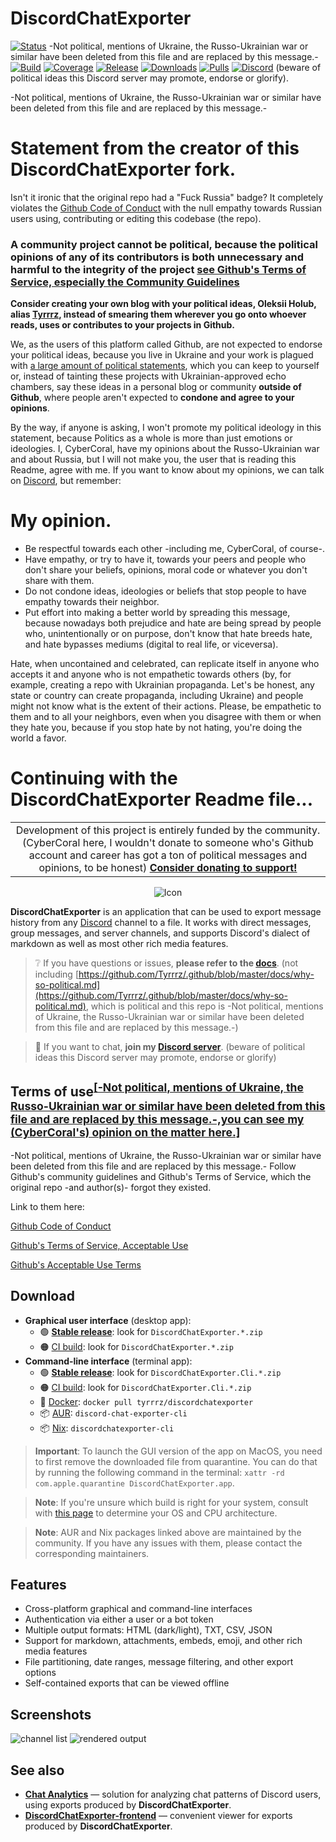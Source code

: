 # DiscordChatExporter

[![Status](https://img.shields.io/badge/status-maintenance-ffd700.svg)](https://github.com/Tyrrrz/.github/blob/master/docs/project-status.md)
-Not political, mentions of Ukraine, the Russo-Ukrainian war or similar have been deleted from this file and are replaced by this message.-
[![Build](https://img.shields.io/github/actions/workflow/status/Tyrrrz/DiscordChatExporter/main.yml?branch=master)](https://github.com/Tyrrrz/DiscordChatExporter/actions)
[![Coverage](https://img.shields.io/codecov/c/github/Tyrrrz/DiscordChatExporter/master)](https://codecov.io/gh/Tyrrrz/DiscordChatExporter)
[![Release](https://img.shields.io/github/release/Tyrrrz/DiscordChatExporter.svg)](https://github.com/Tyrrrz/DiscordChatExporter/releases)
[![Downloads](https://img.shields.io/github/downloads/Tyrrrz/DiscordChatExporter/total.svg)](https://github.com/Tyrrrz/DiscordChatExporter/releases)
[![Pulls](https://img.shields.io/docker/pulls/tyrrrz/discordchatexporter)](https://hub.docker.com/r/tyrrrz/discordchatexporter)
[![Discord](https://img.shields.io/discord/869237470565392384?label=discord)](https://discord.gg/2SUWKFnHSm) (beware of political ideas this Discord server may promote, endorse or glorify).

-Not political, mentions of Ukraine, the Russo-Ukrainian war or similar have been deleted from this file and are replaced by this message.-

# Statement from the creator of this DiscordChatExporter fork.

Isn't it ironic that the original repo had a "Fuck Russia" badge? It completely violates the [Github Code of Conduct](https://docs.github.com/en/site-policy/github-terms/github-community-code-of-conduct) with the null empathy towards Russian users using, contributing or editing this codebase (the repo). 

### A community project cannot be political, because **the political opinions of any of its contributors is both unnecessary and harmful to the integrity of the project** [see Github's Terms of Service, especially the Community Guidelines](https://docs.github.com/en/site-policy/github-terms/github-community-guidelines)

<b>Consider creating your own blog with your political ideas,  Oleksii Holub, alias [Tyrrrz](https://github.com/Tyrrrz/), instead of smearing them wherever you go onto whoever reads, uses or contributes to your projects in Github.</b>

We, as the users of this platform called Github, are not expected to endorse your political ideas, because you live in Ukraine and your work is plagued with [a large amount of political statements](https://github.com/search?q=owner%3ATyrrrz%20political&type=code), which you can keep to yourself or, instead of tainting these projects with Ukrainian-approved echo chambers, say these ideas in a personal blog or community **outside of Github**, where people aren't expected to **condone and agree to your opinions**.

By the way, if anyone is asking, I won't promote my political ideology in this statement, because Politics as a whole is more than just emotions or ideologies. I, CyberCoral, have my opinions about the Russo-Ukrainian war and about Russia, but I will not make you, the user that is reading this Readme, agree with me. If you want to know about my opinions, we can talk on [Discord](https://discordapp.com/users/401513599849201684), but remember:

# My opinion.
- Be respectful towards each other -including me, CyberCoral, of course-.
- Have empathy, or try to have it, towards your peers and people who don't share your beliefs, opinions, moral code or whatever you don't share with them.
- Do not condone ideas, ideologies or beliefs that stop people to have empathy towards their neighbor. 
- Put effort into making a better world by spreading this message, because nowadays both prejudice and hate are being spread by people who, unintentionally or on purpose, don't know that hate breeds hate, and hate bypasses mediums (digital to real life, or viceversa). 

Hate, when uncontained and celebrated, can replicate itself in anyone who accepts it and anyone who is not empathetic towards others (by, for example, creating a repo with Ukrainian propaganda. Let's be honest, any state or country can create propaganda, including Ukraine) and people might not know what is the extent of their actions. Please, be empathetic to them and to all your neighbors, even when you disagree with them or when they hate you, because if you stop hate by not hating, you're doing the world a favor.

# Continuing with the DiscordChatExporter Readme file...

<table>
    <tr>
        <td width="99999" align="center">Development of this project is entirely funded by the community. (CyberCoral here, I wouldn't donate to someone who's Github account and career has got a ton of political messages and opinions, to be honest) <b><a href="https://tyrrrz.me/donate">Consider donating to support!</a></b></td>
    </tr>
</table>

<p align="center">
    <img src="favicon.png" alt="Icon" />
</p>

**DiscordChatExporter** is an application that can be used to export message history from any [Discord](https://discord.com) channel to a file.
It works with direct messages, group messages, and server channels, and supports Discord's dialect of markdown as well as most other rich media features.

> ❔ If you have questions or issues, **please refer to the [docs](.docs)**. (not including [https://github.com/Tyrrrz/.github/blob/master/docs/why-so-political.md](https://github.com/Tyrrrz/.github/blob/master/docs/why-so-political.md), which is political and this repo is -Not political, mentions of Ukraine, the Russo-Ukrainian war or similar have been deleted from this file and are replaced by this message.-)

> 💬 If you want to chat, **join my [Discord server](https://discord.gg/2SUWKFnHSm)**. (beware of political ideas this Discord server may promote, endorse or glorify)

## Terms of use<sup>[[-Not political, mentions of Ukraine, the Russo-Ukrainian war or similar have been deleted from this file and are replaced by this message.-,you can see my (CyberCoral's) opinion on the matter here.]](https://github.com/CyberCoral/DiscordChatExporter/edit/master/Readme.md#L14)</sup>

-Not political, mentions of Ukraine, the Russo-Ukrainian war or similar have been deleted from this file and are replaced by this message.-
Follow Github's community guidelines and Github's Terms of Service, which the original repo -and author(s)- forgot they existed.

Link to them here:

[Github Code of Conduct](https://docs.github.com/en/site-policy/github-terms/github-community-code-of-conduct)

[Github's Terms of Service, Acceptable Use](https://docs.github.com/en/site-policy/github-terms/github-terms-of-service#c-acceptable-use)

[Github's Acceptable Use Terms](https://docs.github.com/en/site-policy/acceptable-use-policies/github-acceptable-use-policies)


## Download

- **Graphical user interface** (desktop app):
  - 🟢 **[Stable release](https://github.com/Tyrrrz/DiscordChatExporter/releases/latest)**: look for `DiscordChatExporter.*.zip`
  - 🟠 [CI build](https://github.com/Tyrrrz/DiscordChatExporter/actions/workflows/main.yml): look for `DiscordChatExporter.*.zip`
- **Command-line interface** (terminal app):
  - 🟢 **[Stable release](https://github.com/Tyrrrz/DiscordChatExporter/releases/latest)**: look for `DiscordChatExporter.Cli.*.zip`
  - 🟠 [CI build](https://github.com/Tyrrrz/DiscordChatExporter/actions/workflows/main.yml): look for `DiscordChatExporter.Cli.*.zip`
  - 🐋 [Docker](https://hub.docker.com/r/tyrrrz/discordchatexporter): `docker pull tyrrrz/discordchatexporter`
  - 📦 [AUR](https://aur.archlinux.org/packages/discord-chat-exporter-cli): `discord-chat-exporter-cli`
  - 📦 [Nix](https://search.nixos.org/packages?query=discordchatexporter-cli): `discordchatexporter-cli`

> **Important**:
> To launch the GUI version of the app on MacOS, you need to first remove the downloaded file from quarantine.
> You can do that by running the following command in the terminal: `xattr -rd com.apple.quarantine DiscordChatExporter.app`.

> **Note**:
> If you're unsure which build is right for your system, consult with [this page](https://useragent.cc) to determine your OS and CPU architecture.

> **Note**:
> AUR and Nix packages linked above are maintained by the community.
> If you have any issues with them, please contact the corresponding maintainers.

## Features

- Cross-platform graphical and command-line interfaces
- Authentication via either a user or a bot token
- Multiple output formats: HTML (dark/light), TXT, CSV, JSON
- Support for markdown, attachments, embeds, emoji, and other rich media features
- File partitioning, date ranges, message filtering, and other export options
- Self-contained exports that can be viewed offline

## Screenshots

![channel list](.assets/list.png)
![rendered output](.assets/output.png)

## See also

- [**Chat Analytics**](https://github.com/mlomb/chat-analytics) — solution for analyzing chat patterns of Discord users, using exports produced by **DiscordChatExporter**.
- [**DiscordChatExporter-frontend**](https://github.com/slatinsky/DiscordChatExporter-frontend) — convenient viewer for exports produced by **DiscordChatExporter**.
